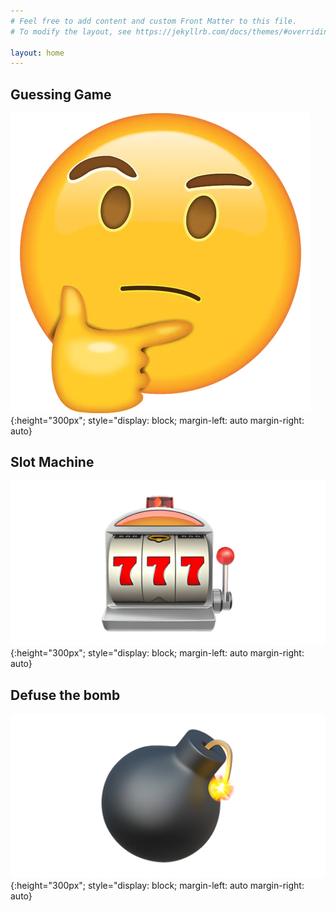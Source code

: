 ```yaml
---
# Feel free to add content and custom Front Matter to this file.
# To modify the layout, see https://jekyllrb.com/docs/themes/#overriding-theme-defaults

layout: home
---
```


## Guessing Game
![thinking](images/thinking.webp){:height="300px"; style="display: block; margin-left: auto margin-right: auto}



## Slot Machine
![slots](images/slot-machine.webp){:height="300px"; style="display: block; margin-left: auto margin-right: auto}




## Defuse the bomb
![bomb](images/bomb.webp){:height="300px"; style="display: block; margin-left: auto margin-right: auto}